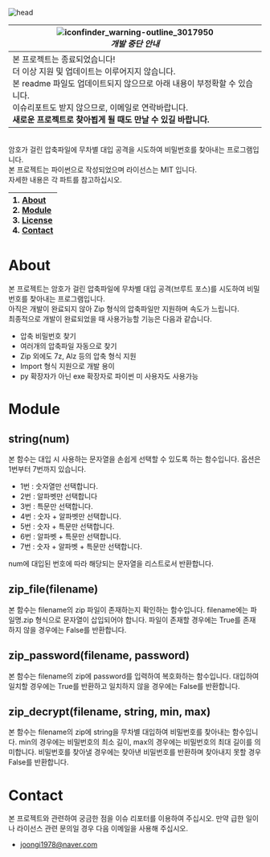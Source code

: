 ![head](https://user-images.githubusercontent.com/23215270/70505338-14a48b80-1b6b-11ea-93ed-893ebb52e62a.png)

| ![iconfinder_warning-outline_3017950](https://user-images.githubusercontent.com/23215270/65427420-3b490500-de4d-11e9-820c-d62cec792c94.png)<br/>_개발 중단 안내_                                                                                                                        |
| --------------------------------------------------------------------------------------------------------------------------------------------------------------------------------------------------------------------------------------------------------------------------------------- |
| 본 프로젝트는 종료되었습니다!<br/>더 이상 지원 및 업데이트는 이루어지지 않습니다.<br/>본 readme 파일도 업데이트되지 않으므로 아래 내용이 부정확할 수 있습니다.<br/>이슈리포트도 받지 않으므로, 이메일로 연락바랍니다.<br/>**새로운 프로젝트로 찾아뵙게 될 때도 만날 수 있길 바랍니다.** |

<br/>
암호가 걸린 압축파일에 무차별 대입 공격을 시도하여 비밀번호를 찾아내는 프로그램입니다.<br>
본 프로젝트는 파이썬으로 작성되었으며 라이선스는 MIT 입니다.<br>
자세한 내용은 각 파트를 참고하십시오.

| 1. [About](#about)<br>2. [Module](#module)<br>3. [License](https://github.com/joongiHong/zipker/blob/master/LICENSE)<br>4. [Contact](#contact) |
| :--------------------------------------------------------------------------------------------------------------------------------------------- |


# About

본 프로젝트는 암호가 걸린 압축파일에 무차별 대입 공격(브루트 포스)를 시도하여 비밀번호를 찾아내는 프로그램입니다.<br>
아직은 개발이 완료되지 않아 Zip 형식의 압축파일만 지원하며 속도가 느립니다.<br>
최종적으로 개발이 완료되었을 때 사용가능할 기능은 다음과 같습니다.

- 압축 비밀번호 찾기
- 여러개의 압축파일 자동으로 찾기
- Zip 외에도 7z, Alz 등의 압축 형식 지원
- Import 형식 지원으로 개발 용이
- py 확장자가 아닌 exe 확장자로 파이썬 미 사용자도 사용가능

# Module

## string(num)

본 함수는 대입 시 사용하는 문자열을 손쉽게 선택할 수 있도록 하는 함수입니다. 옵션은 1번부터 7번까지 있습니다.

- 1번 : 숫자열만 선택합니다.
- 2번 : 알파벳만 선택합니다
- 3번 : 특문만 선택합니다.
- 4번 : 숫자 + 알파벳만 선택합니다.
- 5번 : 숫자 + 특문만 선택합니다.
- 6번 : 알파벳 + 특문만 선택합니다.
- 7번 : 숫자 + 알파벳 + 특문만 선택합니다.

num에 대입된 번호에 따라 해당되는 문자열을 리스트로서 반환합니다.

## zip_file(filename)

본 함수는 filename의 zip 파일이 존재하는지 확인하는 함수입니다. filename에는 파일명.zip 형식으로 문자열이 삽입되어야 합니다. 파일이 존재할 경우에는 True를 존재하지 않을 경우에는 False를 반환합니다.

## zip_password(filename, password)

본 함수는 filename의 zip에 password를 입력하여 복호화하는 함수입니다. 대입하여 일치할 경우에는 True를 반환하고 일치하지 않을 경우에는 False를 반환합니다.

## zip_decrypt(filename, string, min, max)

본 함수는 filename의 zip에 string을 무차별 대입하여 비밀번호를 찾아내는 함수입니다. min의 경우에는 비밀번호의 최소 길이, max의 경우에는 비밀번호의 최대 길이를 의미합니다. 비밀번호를 찾아낼 경우에는 찾아낸 비밀번호를 반환하며 찾아내지 못할 경우 False를 반환합니다.

# Contact

본 프로젝트와 관련하여 궁금한 점을 이슈 리포터를 이용하여 주십시오. 만약 급한 일이나 라이선스 관련 문의일 경우 다음 이메일을 사용해 주십시오.

- joongi1978@naver.com
